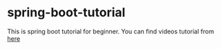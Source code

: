 # spring-boot-tutorial
This is spring boot tutorial for beginner. You can find videos tutorial from [here](https://www.youtube.com/playlist?list=PL2pQatD5yv8wl100Pgqzaav5qnDShAhGy)
